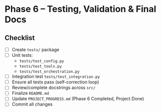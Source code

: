 # Phase 6 – Testing, Validation & Final Docs

## Checklist

- [ ] Create `tests/` package
- [ ] Unit tests:
  - `tests/test_config.py`
  - `tests/test_tools.py`
  - `tests/test_orchestration.py`
- [ ] Integration test `tests/test_integration.py`
- [ ] Ensure all tests pass (self-correction loop)
- [ ] Review/complete docstrings across `src/`
- [ ] Finalize `README.md`
- [ ] Update `PROJECT_PROGRESS.md` (Phase 6 Completed, Project Done)
- [ ] Commit all changes
